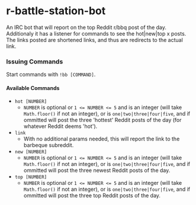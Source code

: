 # r-battle-station-bot

An IRC bot that will report on the top Reddit r/bbq post of the day.
Additionaly it has a listener for commands to see the hot|new|top x
posts. The links posted are shortened links, and thus are redirects
to the actual link.

### Issuing Commands

Start commands with `!bb [COMMAND]`.

#### Available Commands

- `hot [NUMBER]`
  - `NUMBER` is optional or `1 <= NUMBER <= 5` and is an integer (will take
    `Math.floor()` if not an integer), or is `one|two|three|four|five`, and if
    ommitted will post the three 'hottest' Reddit posts of the day (for
    whatever Reddit deems 'hot').
- `link`
  - With no additional params needed, this will report the link to the
    barbeque subreddit.
- `new [NUMBER]`
  - `NUMBER` is optional or `1 <= NUMBER <= 5` and is an integer (will take
    `Math.floor()` if not an integer), or is `one|two|three|four|five`, and if
    ommitted will post the three newest Reddit posts of the day.
- `top [NUMBER]`
  - `NUMBER` is optional or `1 <= NUMBER <= 5` and is an integer (will take
    `Math.floor()` if not an integer), or is `one|two|three|four|five`, and if
    ommitted will post the three top Reddit posts of the day.
